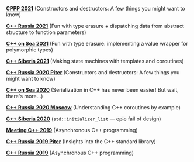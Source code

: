 **[CPPP 2021](CPPP%202021/)** (Constructors and destructors: A few things you might want to know)

**[C++ Russia 2021](C++%20Russia%202021/)** (Fun with type erasure + dispatching data from abstract structure to function parameters)

**[C++ on Sea 2021](C++%20on%20Sea%202021/)** (Fun with type erasure: implementing a value wrapper for polymorphic types)

**[C++ Siberia 2021](C++%20Siberia%202021/)** (Making state machines with templates and coroutines)

**[C++ Russia 2020 Piter](C++%20Russia%202020%20Piter/)** (Constructors and destructors: A few things you might want to know)

**[C++ on Sea 2020](C++%20On%20Sea%202020/)** (Serialization in C++ has never been easier! But wait, there's more...)

**[C++ Russia 2020 Moscow](C++%20Russia%202020%20Moscow/)** (Understanding C++ coroutines by example)

**[C++ Siberia 2020](C++%20Siberia%202020/)** (`std::initializer_list` &mdash; ~~epic~~ fail of design)

**[Meeting C++ 2019](Meeting%20C++%202019/)** (Asynchronous C++ programming)

**[C++ Russia 2019 Piter](C++%20Russia%202019%20Piter/)** (Insights into the C++ standard library)

**[C++ Russia 2019](C++%20Russia%202019/)** (Asynchronous C++ programming)
